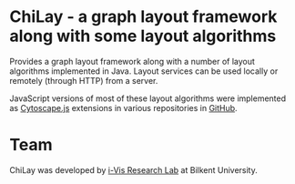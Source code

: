 # ChiLay - a graph layout framework along with some layout algorithms

Provides a graph layout framework along with a number of layout algorithms implemented in Java. Layout services can be used locally or remotely (through HTTP) from a server.

JavaScript versions of most of these layout algorithms were implemented as [Cytoscape.js](https://js.cytoscape.org/) extensions in various repositories in [GitHub](https://github.com/iVis-at-Bilkent).

# Team

ChiLay was developed by [i-Vis Research Lab](http://www.cs.bilkent.edu.tr/~ivis/) at Bilkent University.
